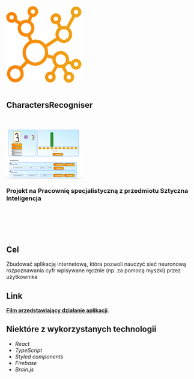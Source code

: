 <img src="https://github.com/Fanki11er/CharactersRecogniser/raw/master/src/assets/images/favicon.svg" width="200px" align="center">

<br/>
<br/>

<h2> CharactersRecogniser </h2>
<br/>
<br/>

<img src="https://github.com/Fanki11er/CharactersRecogniser/raw/master/src/assets/images/Example.PNG" width="200px" align="center">

### Projekt na Pracownię specjalistyczną z przedmiotu Sztyczna Inteligencja

<br/>
<br/>
<br/>

</br>

## Cel

Zbudować aplikację internetową, która pozwoli nauczyć sieć
neuronową rozpoznawania cyfr wpisywane ręcznie (np. za pomocą
myszki) przez użytkownika

## Link

[**Film przedstawiający działanie aplikacji**](https://youtu.be/A2j4G4C_0LI).

## Niektóre z wykorzystanych technologii

- _React_
- _TypeScript_
- _Styled components_
- _Firebase_
- _Brain.js_

